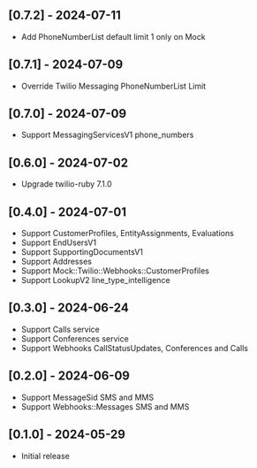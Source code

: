 ## [0.7.2] - 2024-07-11
- Add PhoneNumberList default limit 1 only on Mock

## [0.7.1] - 2024-07-09
- Override Twilio Messaging PhoneNumberList Limit

## [0.7.0] - 2024-07-09
- Support MessagingServicesV1 phone_numbers

## [0.6.0] - 2024-07-02
- Upgrade twilio-ruby 7.1.0

## [0.4.0] - 2024-07-01
- Support CustomerProfiles, EntityAssignments, Evaluations
- Support EndUsersV1
- Support SupportingDocumentsV1
- Support Addresses
- Support Mock::Twilio::Webhooks::CustomerProfiles
- Support LookupV2 line_type_intelligence

## [0.3.0] - 2024-06-24
- Support Calls service
- Support Conferences service
- Support Webhooks CallStatusUpdates, Conferences and Calls

## [0.2.0] - 2024-06-09
- Support MessageSid SMS and MMS
- Support Webhooks::Messages SMS and MMS

## [0.1.0] - 2024-05-29

- Initial release
